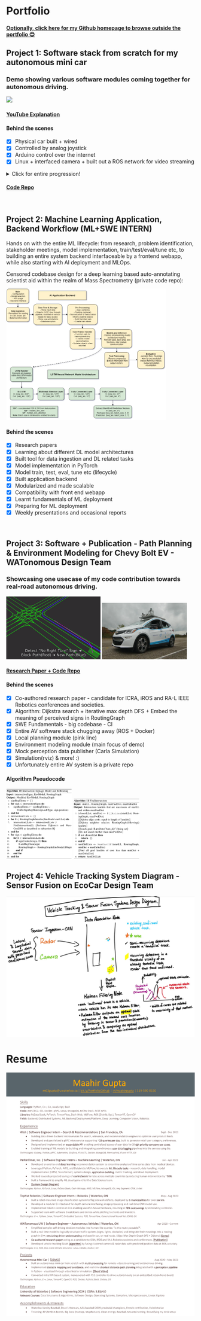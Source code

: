 # Portfolio 
#### [Optionally, click here for my Github homepage to browse outside the portfolio 😊](https://github.com/MaahirG)

## Project 1: Software stack from scratch for my autonomous mini car
### Demo showing various software modules coming together for autonomous driving.
<img src='./media/AutonomousMiniCar.gif'>

#### [YouTube Explanation](https://www.youtube.com/watch?v=LI7HEokgCKs)

#### Behind the scenes

- [x] Physical car built + wired
- [x] Controlled by analog joystick 
- [x] Arduino control over the internet
- [x] Linux + interfaced camera + built out a ROS network for video streaming
<details>
<summary> Click for entire progression! </summary>
  
- [x] Controlled the car from my laptop with a PS3 controller OTA
- [x] Upgraded from a RPi to a Jetson Nano
- [x] Packages, environment setup PAIN, Linux
- [x] Built out an obstacle detection pipeline with RPi camera
- [x] Pipeline too choppy, used TensorRT for ~20fps
- [x] Switched from following car with a cord plugged into the wall to a LiPo battery
- [x] Started playing with occupancy maps + visualizations
- [x] Brainstormed and banged head to make the occupancy grid work properly
- [x] Motor interfacing difficulties
- [x] A* route planning within the occupancy map
- [x] SD card not booting up, new OS and dev environment from scratch, PAIN.
- [x] Mapped real world obstacles into the occupancy map frame
- [x] Realtime movement in the occupancy map: arrow keys to actual car movements
- [x] Built out spline generation for smooth path planning
- [x] Realtime route change based on obstacles
- [x] Multiprocessing for path planning + camera streaming concurrency
- [x] Made occupancy map prettier
- [x] tested, debugged, tested x7, debugged x4
- [x] Must've missed a few things! :)
Thank you for reading! The journey becomes 1000x better when somebody else walks through it too!
</details>

#### [Code Repo](https://github.com/MaahirG/SmartCar)

<br>

## Project 2: Machine Learning Application, Backend Workflow (ML+SWE INTERN)
Hands on with the entire ML lifecycle: from research, problem identification, stakeholder meetings, model implementation, train/test/eval/tune etc, to building an entire system backend interfaceable by a frontend webapp, while also starting with AI deployment and MLOps.

Censored codebase design for a deep learning based auto-annotating scientist aid within the realm of Mass Spectrometry (private code repo):

<p float="left">
  <img src='./media/MLAppBackend.png' width=85%>
</p>

#### Behind the scenes

- [x] Research papers
- [x] Learning about different DL model architectures
- [x] Built tool for data ingestion and DL related tasks
- [x] Model implementation in PyTorch
- [x] Model train, test, eval, tune etc (lifecycle)
- [x] Built application backend
- [x] Modularized and made scalable
- [x] Compatibility with front end webapp
- [x] Learnt fundamentals of ML deployment
- [x] Preparing for ML deployment
- [x] Weekly presentations and occasional reports

<br>

## Project 3: Software + Publication - Path Planning & Environment Modeling for Chevy Bolt EV - WATonomous Design Team
### Showcasing one usecase of my code contribution towards real-road autonomous driving.

<p float="left">
  <img src='./media/AutonomousPathPlanning.gif' width='50%'>
  <img src='./media/AutoWatoBolt.png' width='45%'>
</p>

#### [Research Paper + Code Repo](https://github.com/MaahirG/EnvModelingResearchPaper)

#### Behind the scenes
- [x] Co-authored research paper - candidate for ICRA, iROS and RA-L IEEE Robotics conferences and societies.
- [x] Algorithm: Dijkstra search + iterative max depth DFS + Embed the meaning of perceived signs in RoutingGraph
- [x] SWE Fundamentals - big codebase - CI
- [x] Entire AV software stack chugging away (ROS + Docker)
- [x] Local planning module (pink line)
- [x] Environment modeling module (main focus of demo) 
- [x] Mock perception data publisher (Carla Simulation)
- [x] Simulation(rviz) & more! :)
- [x] Unfortunately entire AV system is a private repo

#### Algorithm Pseudocode
<p float="left">
  <img src='./media/IntersectionSignAlgorithm.png' width='35%'>
  <img src='./media/FindIntersectionAlgorithm.png' width='35%'>
</p>

## Project 4: Vehicle Tracking System Diagram - Sensor Fusion on EcoCar Design Team

<p float="left">
  <img src='./media/EcoCarUWAFTDesign.png'>
</p>

# Resume
<p float="left">
  <img src='./MaahirGuptaResume.pdf' width='100%'>
</p>
